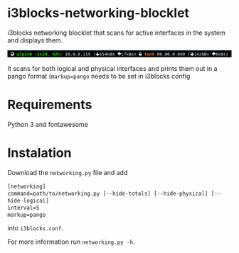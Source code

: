 # i3blocks-networking-blocklet
i3blocks networking blocklet that scans for active interfaces in the system and displays them.

![](networking.png)

It scans for both logical and physical interfaces and prints them out in a pango
format (`markup=pango` needs to be set in i3blocks config

# Requirements
Python 3 and fontawesome

# Instalation
Download the `networking.py` file and add
```
[networking]
command=path/to/networking.py [--hide-totals] [--hide-physical] [--hide-logical]
interval=5
markup=pango
```
into `i3blocks.conf`.

For more information run `networking.py -h`.


